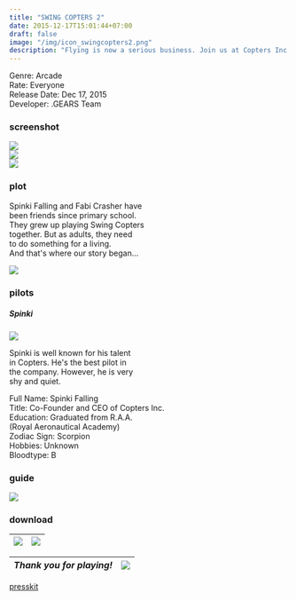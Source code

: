 ```yaml
---
title: "SWING COPTERS 2"
date: 2015-12-17T15:01:44+07:00
draft: false
image: "/img/icon_swingcopters2.png"
description: "Flying is now a serious business. Join us at Copters Inc."
---
```


Genre: Arcade  
Rate: Everyone  
Release Date: Dec 17, 2015  
Developer: .GEARS Team  



### screenshot  
   
![](/img/ss_swing2_00.png)  
![](/img/ss_swing2_01.png)  
![](/img/ss_swing2_02.png)  


### plot  

Spinki Falling and Fabi Crasher have   
been friends since primary school.  
They grew up playing Swing Copters   
together. But as adults, they need   
to do something for a living.     
And that's where our story began...  

![](/img/spinki_idea.png) 

### pilots  
  
##### Spinki

![](/img/spinki_falling.png)  

Spinki is well known for his talent  
in Copters. He's the best pilot in  
the company. However, he is very  
shy and quiet.

Full Name: Spinki Falling  
Title: Co-Founder and CEO of Copters Inc.  
Education: Graduated from R.A.A.  
(Royal Aeronautical Academy)  
Zodiac Sign: Scorpion  
Hobbies: Unknown  
Bloodtype: B  

### guide

![](/img/guides.png)

### download

|[![](/img/icon_appstore.png)](https://www.google.com/)|[![](/img/icon_googleplay.png)](https://www.google.com/)|
| -------------------|----------|

| *Thank you for playing!* | ![](/img/bird.gif) |
| -------------------------|--------------------|

[presskit](/presskit_sc2)
